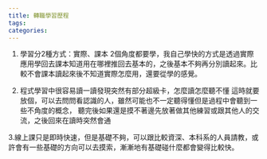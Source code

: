 ```yaml
---
title: 轉職學習歷程
tags: 
categories: 
---
```

1. 學習分2種方式：實際、課本
2個角度都要學，我自己學快的方式是透過實際應用學回去課本知道用在哪裡推回去基本的，之後基本不夠再分別讀起來。比較不會課本讀起來後不知道實際怎麼用，還要從學的感覺。

2. 程式學習中很容易讀一讀發現突然有部分超級卡，怎麼讀怎麼聽不懂
這時就要放個，可以去問問看認識的人，雖然可能也不一定聽得懂但是過程中會聽到一些不角度的概念，
聽完後如果還是摸不著邊先放著做其他練習或跟其他人的交流，之後回來在讀時突然會通

3.線上課只是即時快速，但是基礎不夠，可以跟比較資深、本科系的人員請教，或許會有一些基礎的方向可以去摸索，漸漸地有基礎碰什麼都會變得比較快。
